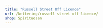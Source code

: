 ```yaml
---
title: "Russell Street Off Licence"
url: /kettering/russell-street-off-licence/
shop: Spirituosen
---
```

